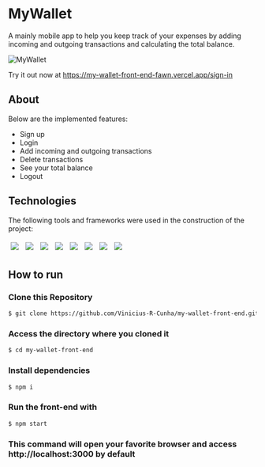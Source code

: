 # MyWallet

A mainly mobile app to help you keep track of your expenses by adding incoming and outgoing transactions and calculating the total balance.

![MyWallet](https://user-images.githubusercontent.com/92492685/154860011-762e2be2-6b29-4c51-b813-53600e88cc21.gif)

Try it out now at https://my-wallet-front-end-fawn.vercel.app/sign-in

## About

Below are the implemented features:

- Sign up
- Login
- Add incoming and outgoing transactions
- Delete transactions
- See your total balance
- Logout


## Technologies
The following tools and frameworks were used in the construction of the project:<br>
<p>
  <img style='margin: 5px;' src='https://img.shields.io/badge/dayjs%20-%2320232a.svg?&style=for-the-badge&color=green'>
  <img style='margin: 5px;' src='https://img.shields.io/badge/axios%20-%2320232a.svg?&style=for-the-badge&color=informational'>
  <img style='margin: 5px;' src="https://img.shields.io/badge/react-app%20-%2320232a.svg?&style=for-the-badge&color=60ddf9&logo=react&logoColor=%2361DAFB"/>
  <img style='margin: 5px;' src="https://img.shields.io/badge/react_route%20-%2320232a.svg?&style=for-the-badge&logo=react&logoColor=%2361DAFB"/>
  <img style='margin: 5px;' src='https://img.shields.io/badge/styled-components%20-%2320232a.svg?&style=for-the-badge&color=b8679e&logo=styled-components&logoColor=%3a3a3a'>
  <img style='margin: 5px;' src='https://img.shields.io/badge/mongobd%20-%2320232a.svg?&style=for-the-badge&color=yellowgreen&logo=mongodb&logoColor=%2361DAFB%27'>
  <img style='margin: 5px;' src='https://img.shields.io/badge/nodejs%20-%2320232a.svg?&style=for-the-badge&color=blue&logo=javascript&logoColor=%2361DAFB%27'>
  <img style='margin: 5px;' src='https://img.shields.io/badge/express%20-%2320232a.svg?&style=for-the-badge&color=green&logo=express&logoColor=%2361DAFB%27'>
</p>

## How to run

### Clone this Repository
```bash
$ git clone https://github.com/Vinicius-R-Cunha/my-wallet-front-end.git
```
### Access the directory where you cloned it
```bash
$ cd my-wallet-front-end
```
### Install dependencies
```bash
$ npm i
```
### Run the front-end with
```bash
$ npm start
```
### This command will open your favorite browser and access http://localhost:3000 by default
